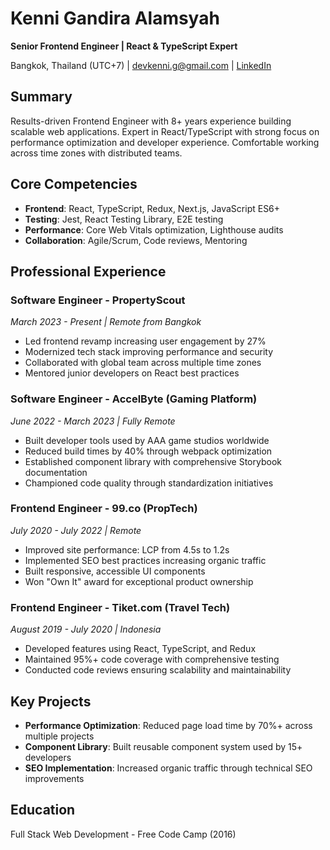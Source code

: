 # Kenni Gandira Alamsyah
**Senior Frontend Engineer | React & TypeScript Expert**

Bangkok, Thailand (UTC+7) | devkenni.g@gmail.com | [LinkedIn](https://linkedin.com/in/kenni-g-alamsyah)

## Summary
Results-driven Frontend Engineer with 8+ years experience building scalable web applications. Expert in React/TypeScript with strong focus on performance optimization and developer experience. Comfortable working across time zones with distributed teams.

## Core Competencies
- **Frontend**: React, TypeScript, Redux, Next.js, JavaScript ES6+
- **Testing**: Jest, React Testing Library, E2E testing
- **Performance**: Core Web Vitals optimization, Lighthouse audits
- **Collaboration**: Agile/Scrum, Code reviews, Mentoring

## Professional Experience

### Software Engineer - PropertyScout
*March 2023 - Present | Remote from Bangkok*
- Led frontend revamp increasing user engagement by 27%
- Modernized tech stack improving performance and security
- Collaborated with global team across multiple time zones
- Mentored junior developers on React best practices

### Software Engineer - AccelByte (Gaming Platform)
*June 2022 - March 2023 | Fully Remote*
- Built developer tools used by AAA game studios worldwide
- Reduced build times by 40% through webpack optimization
- Established component library with comprehensive Storybook documentation
- Championed code quality through standardization initiatives

### Frontend Engineer - 99.co (PropTech)
*July 2020 - July 2022 | Remote*
- Improved site performance: LCP from 4.5s to 1.2s
- Implemented SEO best practices increasing organic traffic
- Built responsive, accessible UI components
- Won "Own It" award for exceptional product ownership

### Frontend Engineer - Tiket.com (Travel Tech)
*August 2019 - July 2020 | Indonesia*
- Developed features using React, TypeScript, and Redux
- Maintained 95%+ code coverage with comprehensive testing
- Conducted code reviews ensuring scalability and maintainability

## Key Projects
- **Performance Optimization**: Reduced page load time by 70%+ across multiple projects
- **Component Library**: Built reusable component system used by 15+ developers
- **SEO Implementation**: Increased organic traffic through technical SEO improvements

## Education
Full Stack Web Development - Free Code Camp (2016)